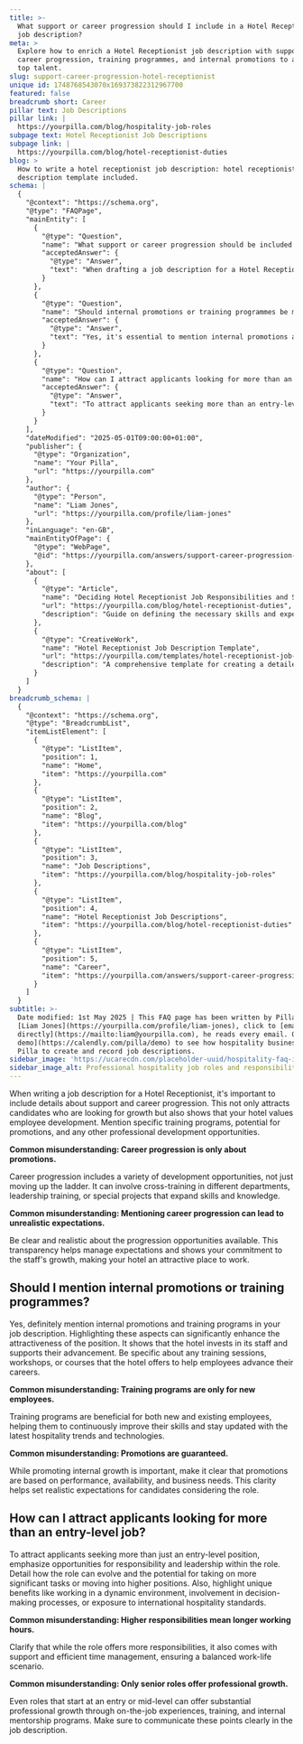 ```yaml
---
title: >-
  What support or career progression should I include in a Hotel Receptionist
  job description?
meta: >
  Explore how to enrich a Hotel Receptionist job description with support,
  career progression, training programmes, and internal promotions to attract
  top talent.
slug: support-career-progression-hotel-receptionist
unique id: 1748768543070x169373822312967700
featured: false
breadcrumb short: Career
pillar text: Job Descriptions
pillar link: |
  https://yourpilla.com/blog/hospitality-job-roles
subpage text: Hotel Receptionist Job Descriptions
subpage link: |
  https://yourpilla.com/blog/hotel-receptionist-duties
blog: >
  How to write a hotel receptionist job description: hotel receptionist job
  description template included.
schema: |
  {
    "@context": "https://schema.org",
    "@type": "FAQPage",
    "mainEntity": [
      {
        "@type": "Question",
        "name": "What support or career progression should be included in a Hotel Receptionist job description?",
        "acceptedAnswer": {
          "@type": "Answer",
          "text": "When drafting a job description for a Hotel Receptionist, it is important to include aspects of support and career progression such as specific training programmes, potential for promotions, and other professional development opportunities. Career progression should be viewed as encompassing more than just promotions, including various development opportunities like cross-training in different departments, leadership training, and special projects that enhance skills and knowledge."
        }
      },
      {
        "@type": "Question",
        "name": "Should internal promotions or training programmes be mentioned in the job description?",
        "acceptedAnswer": {
          "@type": "Answer",
          "text": "Yes, it's essential to mention internal promotions and training programmes in a job description. Highlighting these professional development opportunities shows that the hotel is committed to the growth of its employees and makes the position more attractive. Be specific about the training sessions, workshops, or courses offered to support employees in advancing their careers. Note that promotions are based on performance, availability, and business needs to set clear expectations."
        }
      },
      {
        "@type": "Question",
        "name": "How can I attract applicants looking for more than an entry-level job?",
        "acceptedAnswer": {
          "@type": "Answer",
          "text": "To attract applicants seeking more than an entry-level role, emphasise the opportunities for responsibility and leadership within the position. Detail how the role can evolve, including potential for taking on more significant tasks or advancing to higher positions. Highlight unique benefits such as working in a dynamic environment, involvement in decision-making, or exposure to international hospitality standards. Clearly communicate the role's potential for professional growth through on-the-job experiences, training, and internal mentorship programs."
        }
      }
    ],
    "dateModified": "2025-05-01T09:00:00+01:00",
    "publisher": {
      "@type": "Organization",
      "name": "Your Pilla",
      "url": "https://yourpilla.com"
    },
    "author": {
      "@type": "Person",
      "name": "Liam Jones",
      "url": "https://yourpilla.com/profile/liam-jones"
    },
    "inLanguage": "en-GB",
    "mainEntityOfPage": {
      "@type": "WebPage",
      "@id": "https://yourpilla.com/answers/support-career-progression-hotel-receptionist"
    },
    "about": [
      {
        "@type": "Article",
        "name": "Deciding Hotel Receptionist Job Responsibilities and Skills",
        "url": "https://yourpilla.com/blog/hotel-receptionist-duties",
        "description": "Guide on defining the necessary skills and experiences required from a Hotel Receptionist."
      },
      {
        "@type": "CreativeWork",
        "name": "Hotel Receptionist Job Description Template",
        "url": "https://yourpilla.com/templates/hotel-receptionist-job-description",
        "description": "A comprehensive template for creating a detailed job description for a Hotel Receptionist role."
      }
    ]
  }
breadcrumb_schema: |
  {
    "@context": "https://schema.org",
    "@type": "BreadcrumbList",
    "itemListElement": [
      {
        "@type": "ListItem",
        "position": 1,
        "name": "Home",
        "item": "https://yourpilla.com"
      },
      {
        "@type": "ListItem",
        "position": 2,
        "name": "Blog",
        "item": "https://yourpilla.com/blog"
      },
      {
        "@type": "ListItem",
        "position": 3,
        "name": "Job Descriptions",
        "item": "https://yourpilla.com/blog/hospitality-job-roles"
      },
      {
        "@type": "ListItem",
        "position": 4,
        "name": "Hotel Receptionist Job Descriptions",
        "item": "https://yourpilla.com/blog/hotel-receptionist-duties"
      },
      {
        "@type": "ListItem",
        "position": 5,
        "name": "Career",
        "item": "https://yourpilla.com/answers/support-career-progression-hotel-receptionist"
      }
    ]
  }
subtitle: >-
  Date modified: 1st May 2025 | This FAQ page has been written by Pilla Founder,
  [Liam Jones](https://yourpilla.com/profile/liam-jones), click to [email Liam
  directly](https://mailto:liam@yourpilla.com), he reads every email. Or [book a
  demo](https://calendly.com/pilla/demo) to see how hospitality businesses use
  Pilla to create and record job descriptions.
sidebar_image: 'https://ucarecdn.com/placeholder-uuid/hospitality-faq-image.jpg'
sidebar_image_alt: Professional hospitality job roles and responsibilities
---
```

When writing a job description for a Hotel Receptionist, it's important to include details about support and career progression. This not only attracts candidates who are looking for growth but also shows that your hotel values employee development. Mention specific training programs, potential for promotions, and any other professional development opportunities.

**Common misunderstanding: Career progression is only about promotions.**

Career progression includes a variety of development opportunities, not just moving up the ladder. It can involve cross-training in different departments, leadership training, or special projects that expand skills and knowledge.

**Common misunderstanding: Mentioning career progression can lead to unrealistic expectations.**

Be clear and realistic about the progression opportunities available. This transparency helps manage expectations and shows your commitment to the staff's growth, making your hotel an attractive place to work.

## Should I mention internal promotions or training programmes?

Yes, definitely mention internal promotions and training programs in your job description. Highlighting these aspects can significantly enhance the attractiveness of the position. It shows that the hotel invests in its staff and supports their advancement. Be specific about any training sessions, workshops, or courses that the hotel offers to help employees advance their careers.

**Common misunderstanding: Training programs are only for new employees.**

Training programs are beneficial for both new and existing employees, helping them to continuously improve their skills and stay updated with the latest hospitality trends and technologies.

**Common misunderstanding: Promotions are guaranteed.**

While promoting internal growth is important, make it clear that promotions are based on performance, availability, and business needs. This clarity helps set realistic expectations for candidates considering the role.

## How can I attract applicants looking for more than an entry-level job?

To attract applicants seeking more than just an entry-level position, emphasize opportunities for responsibility and leadership within the role. Detail how the role can evolve and the potential for taking on more significant tasks or moving into higher positions. Also, highlight unique benefits like working in a dynamic environment, involvement in decision-making processes, or exposure to international hospitality standards.

**Common misunderstanding: Higher responsibilities mean longer working hours.**

Clarify that while the role offers more responsibilities, it also comes with support and efficient time management, ensuring a balanced work-life scenario.

**Common misunderstanding: Only senior roles offer professional growth.**

Even roles that start at an entry or mid-level can offer substantial professional growth through on-the-job experiences, training, and internal mentorship programs. Make sure to communicate these points clearly in the job description.
